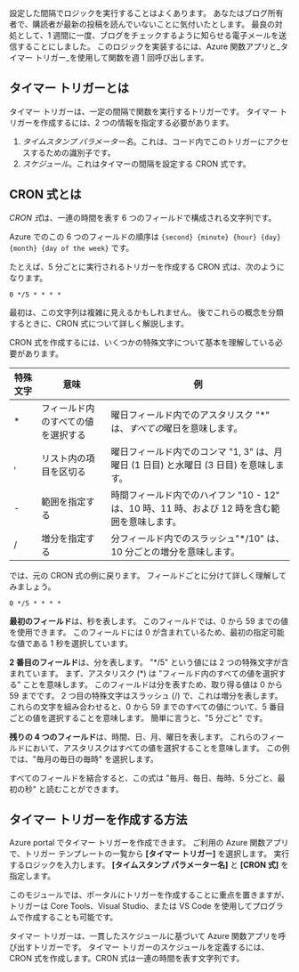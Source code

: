 設定した間隔でロジックを実行することはよくあります。 あなたはブログ所有者で、購読者が最新の投稿を読んでいないことに気付いたとします。 最良の対処として、1 週間に一度、ブログをチェックするように知らせる電子メールを送信することにしました。 このロジックを実装するには、Azure 関数アプリと_タイマー トリガー_を使用して関数を週 1 回呼び出します。

## <a name="what-is-a-timer-trigger"></a>タイマー トリガーとは

タイマー トリガーは、一定の間隔で関数を実行するトリガーです。 タイマー トリガーを作成するには、2 つの情報を指定する必要があります。

1. *タイムスタンプ パラメーター名*。これは、コード内でこのトリガーにアクセスするための識別子です。
2. *スケジュール*。これはタイマーの間隔を設定する CRON 式です。

## <a name="what-is-a-cron-expression"></a>CRON 式とは

*CRON 式*は、一連の時間を表す 6 つのフィールドで構成される文字列です。

Azure でのこの 6 つのフィールドの順序は `{second} {minute} {hour} {day} {month} {day of the week}` です。

たとえば、5 分ごとに実行されるトリガーを作成する CRON 式は、次のようになります。

```log
0 */5 * * * *
```

最初は、この文字列は複雑に見えるかもしれません。 後でこれらの概念を分類するときに、CRON 式について詳しく解説します。

CRON 式を作成するには、いくつかの特殊文字について基本を理解している必要があります。

| 特殊文字 | 意味 | 例 |
| ------------- | ------------- | ------------- |
| *      | フィールド内のすべての値を選択する | 曜日フィールド内でのアスタリスク "*" は、*すべての*曜日を意味します。 |
| ,      | リスト内の項目を区切る | 曜日フィールド内でのコンマ "1, 3" は、月曜日 (1 日目) と水曜日 (3 日目) を意味します。 |
| -      | 範囲を指定する | 時間フィールド内でのハイフン "10 - 12" は、10 時、11 時、および 12 時を含む範囲を意味します。 |
| /      | 増分を指定する | 分フィールド内でのスラッシュ"*/10" は、10 分ごとの増分を意味します。 |

では、元の CRON 式の例に戻ります。 フィールドごとに分けて詳しく理解してみましょう。

```log
0 */5 * * * *
```

**最初のフィールド**は、秒を表します。 このフィールドでは、0 から 59 までの値を使用できます。 このフィールドには 0 が含まれているため、最初の指定可能な値である 1 秒を選択しています。

**2 番目のフィールド**は、分を表します。 "*/5" という値には 2 つの特殊文字が含まれています。 まず、アスタリスク (\*) は "フィールド内のすべての値を選択する" ことを意味します。 このフィールドは分を表すため、取り得る値は 0 から 59 までです。 2 つ目の特殊文字はスラッシュ (/) で、これは増分を表します。 これらの文字を組み合わせると、0 から 59 までのすべての値について、5 番目ごとの値を選択することを意味します。 簡単に言うと、"5 分ごと" です。

**残りの 4 つのフィールド**は、時間、日、月、曜日を表します。 これらのフィールドにおいて、アスタリスクはすべての値を選択することを意味します。 この例では、"毎月の毎日の毎時" を選択します。

すべてのフィールドを結合すると、この式は "毎月、毎日、毎時、5 分ごと、最初の秒" と読むことができます。

## <a name="how-to-create-a-timer-trigger"></a>タイマー トリガーを作成する方法

Azure portal でタイマー トリガーを作成できます。 ご利用の Azure 関数アプリで、トリガー テンプレートの一覧から **[タイマー トリガー]** を選択します。 実行するロジックを入力します。 **[タイムスタンプ パラメーター名]** と **[CRON 式]** を指定します。

このモジュールでは、ポータルにトリガーを作成することに重点を置きますが、トリガーは Core Tools、Visual Studio、または VS Code を使用してプログラムで作成することも可能です。

タイマー トリガーは、一貫したスケジュールに基づいて Azure 関数アプリを呼び出すトリガーです。 タイマー トリガーのスケジュールを定義するには、CRON 式を作成します。CRON 式は一連の時間を表す文字列です。